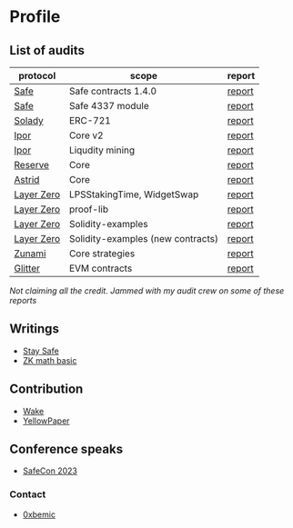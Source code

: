 # Profile

## List of audits

| protocol | scope | report |
| ---- | ---- | ---------|
| [Safe](https://safe.global) | Safe contracts 1.4.0 | [report](reports/Safe-1_4_0.pdf)
| [Safe](https://safe.global) | Safe 4337 module | [report](reports/Safe-4337-module.pdf)
| [Solady](https://github.com/Vectorized/solady) | ERC-721 | [report](reports/solady.pdf)
| [Ipor](https://www.ipor.io) | Core v2 | [report](reports/ipor-core.pdf)
| [Ipor](https://www.ipor.io) | Liqudity mining | [report](reports/ipor-mining.pdf)
| [Reserve](https://reserve.org) | Core | [report](reports/reserve.pdf)
| [Astrid](https://astrid.finance/) | Core | [report](reports/astrid.pdf)
| [Layer Zero](https://layerzero.network) | LPSStakingTime, WidgetSwap | [report](reports/layerzero-lps-widget.pdf)
| [Layer Zero](https://layerzero.network) | proof-lib | [report](reports/layer-zero-prooflib.pdf)
| [Layer Zero](https://layerzero.network) | Solidity-examples | [report](reports/layerzero-solidity-examples.pdf)
| [Layer Zero](https://layerzero.network) | Solidity-examples (new contracts)| [report](reports/layerzero-solidity-examples-2.pdf)
| [Zunami](https://www.zunami.io) | Core strategies | [report](reports/zunami.pdf)
| [Glitter](https://www.glitterfinance.org) | EVM contracts | [report](reports/glitter.pdf)

_Not claiming all the credit. Jammed with my audit crew on some of these reports_

## Writings
- [Stay Safe](https://medium.com/acke)
- [ZK math basic](https://github.com/Ackee-Blockchain/zk-zero-zk-hero)

## Contribution
- [Wake](https://github.com/Ackee-Blockchain/wake)
- [YellowPaper](https://github.com/ethereum/yellowpaper/pull/856)

## Conference speaks
- [SafeCon 2023](https://conf.safe.global/#Speakers)

### Contact
- [0xbemic](https://twitter.com/0xbemic)

